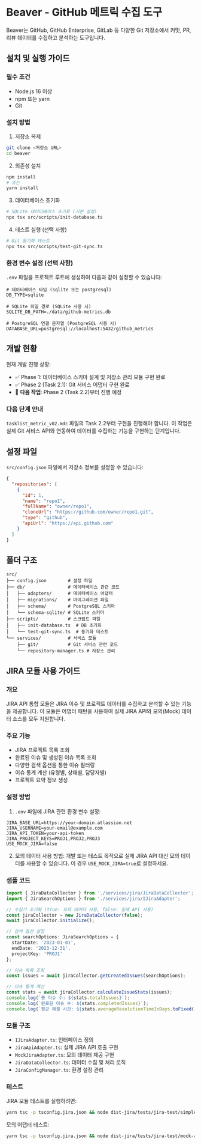 # Beaver - GitHub 메트릭 수집 도구

Beaver는 GitHub, GitHub Enterprise, GitLab 등 다양한 Git 저장소에서 커밋, PR, 리뷰 데이터를 수집하고 분석하는 도구입니다.

## 설치 및 실행 가이드

### 필수 조건

- Node.js 16 이상
- npm 또는 yarn
- Git

### 설치 방법

1. 저장소 복제

```bash
git clone <저장소 URL>
cd beaver
```

2. 의존성 설치

```bash
npm install
# 또는
yarn install
```

3. 데이터베이스 초기화

```bash
# SQLite 데이터베이스 초기화 (기본 설정)
npx tsx src/scripts/init-database.ts
```

4. 테스트 실행 (선택 사항)

```bash
# Git 동기화 테스트
npx tsx src/scripts/test-git-sync.ts
```

### 환경 변수 설정 (선택 사항)

`.env` 파일을 프로젝트 루트에 생성하여 다음과 같이 설정할 수 있습니다:

```
# 데이터베이스 타입 (sqlite 또는 postgresql)
DB_TYPE=sqlite

# SQLite 파일 경로 (SQLite 사용 시)
SQLITE_DB_PATH=./data/github-metrics.db

# PostgreSQL 연결 문자열 (PostgreSQL 사용 시)
DATABASE_URL=postgresql://localhost:5432/github_metrics
```

## 개발 현황

현재 개발 진행 상황:

- ✅ Phase 1: 데이터베이스 스키마 설계 및 저장소 관리 모듈 구현 완료
- ✅ Phase 2 (Task 2.1): Git 서비스 어댑터 구현 완료
- 🔄 **다음 작업**: Phase 2 (Task 2.2)부터 진행 예정

### 다음 단계 안내

`tasklist_metric_v02.mdc` 파일의 Task 2.2부터 구현을 진행해야 합니다. 이 작업은 실제 Git 서비스 API와 연동하여 데이터를 수집하는 기능을 구현하는 단계입니다.

## 설정 파일

`src/config.json` 파일에서 저장소 정보를 설정할 수 있습니다:

```json
{
  "repositories": [
    {
      "id": 1,
      "name": "repo1",
      "fullName": "owner/repo1",
      "cloneUrl": "https://github.com/owner/repo1.git",
      "type": "github",
      "apiUrl": "https://api.github.com"
    }
  ]
}
```

## 폴더 구조

```
src/
├── config.json        # 설정 파일
├── db/                # 데이터베이스 관련 코드
│   ├── adapters/      # 데이터베이스 어댑터
│   ├── migrations/    # 마이그레이션 파일
│   ├── schema/        # PostgreSQL 스키마
│   └── schema-sqlite/ # SQLite 스키마
├── scripts/           # 스크립트 파일
│   ├── init-database.ts  # DB 초기화
│   └── test-git-sync.ts  # 동기화 테스트
└── services/          # 서비스 모듈
    ├── git/           # Git 서비스 관련 코드
    └── repository-manager.ts # 저장소 관리
```

## JIRA 모듈 사용 가이드

### 개요
JIRA API 통합 모듈은 JIRA 이슈 및 프로젝트 데이터를 수집하고 분석할 수 있는 기능을 제공합니다. 이 모듈은 어댑터 패턴을 사용하여 실제 JIRA API와 모의(Mock) 데이터 소스를 모두 지원합니다.

### 주요 기능
- JIRA 프로젝트 목록 조회
- 완료된 이슈 및 생성된 이슈 목록 조회
- 다양한 검색 옵션을 통한 이슈 필터링
- 이슈 통계 계산 (유형별, 상태별, 담당자별)
- 프로젝트 요약 정보 생성

### 설정 방법
1. `.env` 파일에 JIRA 관련 환경 변수 설정:
```
JIRA_BASE_URL=https://your-domain.atlassian.net
JIRA_USERNAME=your-email@example.com
JIRA_API_TOKEN=your-api-token
JIRA_PROJECT_KEYS=PROJ1,PROJ2,PROJ3
USE_MOCK_JIRA=false
```

2. 모의 데이터 사용 방법:
개발 또는 테스트 목적으로 실제 JIRA API 대신 모의 데이터를 사용할 수 있습니다. 이 경우 `USE_MOCK_JIRA=true`로 설정하세요.

### 샘플 코드
```typescript
import { JiraDataCollector } from './services/jira/JiraDataCollector';
import { JiraSearchOptions } from './services/jira/IJiraAdapter';

// 수집기 초기화 (true: 모의 데이터 사용, false: 실제 API 사용)
const jiraCollector = new JiraDataCollector(false);
await jiraCollector.initialize();

// 검색 옵션 설정
const searchOptions: JiraSearchOptions = {
  startDate: '2023-01-01',
  endDate: '2023-12-31',
  projectKey: 'PROJ1'
};

// 이슈 목록 조회
const issues = await jiraCollector.getCreatedIssues(searchOptions);

// 이슈 통계 계산
const stats = await jiraCollector.calculateIssueStats(issues);
console.log(`총 이슈 수: ${stats.totalIssues}`);
console.log(`완료된 이슈 수: ${stats.completedIssues}`);
console.log(`평균 해결 시간: ${stats.averageResolutionTimeInDays.toFixed(2)}일`);
```

### 모듈 구조
- `IJiraAdapter.ts`: 인터페이스 정의
- `JiraApiAdapter.ts`: 실제 JIRA API 호출 구현
- `MockJiraAdapter.ts`: 모의 데이터 제공 구현
- `JiraDataCollector.ts`: 데이터 수집 및 처리 로직
- `JiraConfigManager.ts`: 환경 설정 관리

### 테스트
JIRA 모듈 테스트를 실행하려면:
```bash
yarn tsc -p tsconfig.jira.json && node dist-jira/tests/jira-test/simple-test.js
```

모의 어댑터 테스트:
```bash
yarn tsc -p tsconfig.jira.json && node dist-jira/tests/jira-test/mock-adapter-test.js
```
